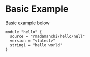 # Basic Example

Basic example below

```
module "hello" {
  source = "rmadamanchi/hello/null"
  version = "<latest>"
  string1 = "hello world"
}
```
